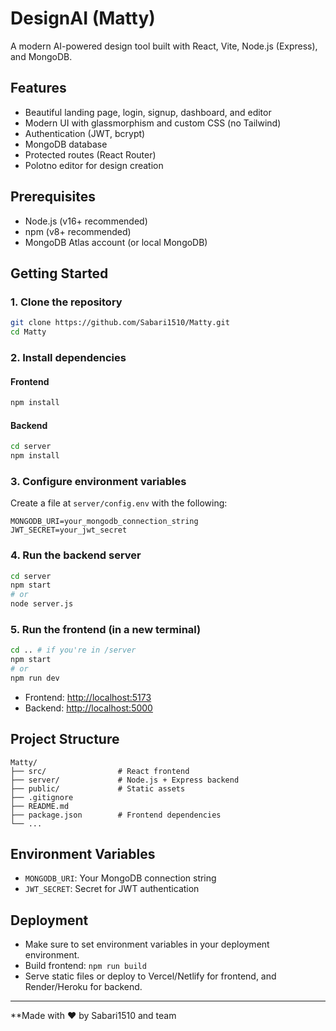 # DesignAI (Matty)

A modern AI-powered design tool built with React, Vite, Node.js (Express), and MongoDB.

## Features
- Beautiful landing page, login, signup, dashboard, and editor
- Modern UI with glassmorphism and custom CSS (no Tailwind)
- Authentication (JWT, bcrypt)
- MongoDB database
- Protected routes (React Router)
- Polotno editor for design creation

## Prerequisites
- Node.js (v16+ recommended)
- npm (v8+ recommended)
- MongoDB Atlas account (or local MongoDB)

## Getting Started

### 1. Clone the repository
```bash
git clone https://github.com/Sabari1510/Matty.git
cd Matty
```

### 2. Install dependencies
#### Frontend
```bash
npm install
```
#### Backend
```bash
cd server
npm install
```

### 3. Configure environment variables
Create a file at `server/config.env` with the following:
```
MONGODB_URI=your_mongodb_connection_string
JWT_SECRET=your_jwt_secret
```

### 4. Run the backend server
```bash
cd server
npm start
# or
node server.js
```

### 5. Run the frontend (in a new terminal)
```bash
cd .. # if you're in /server
npm start
# or
npm run dev
```

- Frontend: [http://localhost:5173](http://localhost:5173)
- Backend: [http://localhost:5000](http://localhost:5000)

## Project Structure
```
Matty/
├── src/                # React frontend
├── server/             # Node.js + Express backend
├── public/             # Static assets
├── .gitignore
├── README.md
├── package.json        # Frontend dependencies
└── ...
```

## Environment Variables
- `MONGODB_URI`: Your MongoDB connection string
- `JWT_SECRET`: Secret for JWT authentication

## Deployment
- Make sure to set environment variables in your deployment environment.
- Build frontend: `npm run build`
- Serve static files or deploy to Vercel/Netlify for frontend, and Render/Heroku for backend.



---

**Made with ❤️ by Sabari1510 and team
